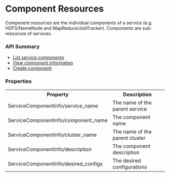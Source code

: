 <!---
Licensed to the Apache Software Foundation (ASF) under one or more
contributor license agreements. See the NOTICE file distributed with
this work for additional information regarding copyright ownership.
The ASF licenses this file to You under the Apache License, Version 2.0
(the "License"); you may not use this file except in compliance with
the License. You may obtain a copy of the License at

http://www.apache.org/licenses/LICENSE-2.0

Unless required by applicable law or agreed to in writing, software
distributed under the License is distributed on an "AS IS" BASIS,
WITHOUT WARRANTIES OR CONDITIONS OF ANY KIND, either express or implied.
See the License for the specific language governing permissions and
limitations under the License.
-->

# Component Resources
Component resources are the individual components of a service (e.g. HDFS/NameNode and MapReduce/JobTracker).  Components are sub-resources of services.

### API Summary

- [List service components](components.md)
- [View component information](components-component.md)
- [Create component](create-component.md)



### Properties

<table>
  <tr>
    <th>Property</th>
    <th>Description</th>
  </tr>
  <tr>
    <td>ServiceComponentInfo/service_name</td>
    <td>The name of the parent service</td>  
  </tr>
  <tr>
    <td>ServiceComponentInfo/component_name</td>
    <td>The component name</td>  
  </tr>
  <tr>
    <td>ServiceComponentInfo/cluster_name</td>
    <td>The name of the parent cluster</td>  
  </tr>
  <tr>
    <td>ServiceComponentInfo/description</td>
    <td>The component description</td>  
  </tr>
  <tr>
    <td>ServiceComponentInfo/desired_configs</td>
    <td>The desired configurations</td>  
  </tr>
</table>

